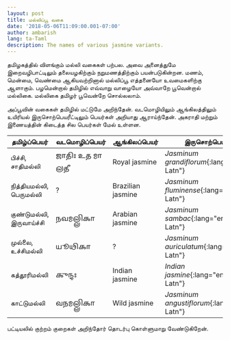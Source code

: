 ```yaml
---
layout: post
title: மல்லிப்பூ வகை
date: '2018-05-06T11:09:00.001-07:00'
author: ambarish
lang: ta-Taml
description: The names of various jasmine variants.
---
```

தமிழகத்தில் விளங்கும் மல்லி வகைகள் பற்பல. அவை அனைத்துமே இறைவழிபாட்டிலும் தலையழகிற்கும் நறுமணத்திற்கும் பயன்படுகின்றன. மணம், மென்மை, வெண்மை ஆகியவற்றினால் மல்லிப்பூ எத்தனையோ உவமைகளிற்கு ஆளாகும். பழமென்றால் தமிழில் எவ்வாறு வாழையோ அவ்வாறே பூவென்றால் மல்லிகை. மல்லிகை தமிழர் பூவென்றே சொல்லலாம்.

அப்பூவின் வகைகள் தமிழில் மட்டுமே அறிந்தேன். வடமொழியிலும் ஆங்கிலத்திலும் உயிரியல் இருசொற்பெயரீட்டிலும் பெயர்கள் அறியாது ஆராய்ந்தேன். அகராதி மற்றும் இணையத்தின் கிடைத்த சில பெயர்கள் மேல் உள்ளன.

| தமிழ்ப்பெயர் | வடமொழிப்பெயர் | ஆங்கிலப்பெயர் | இருசொற்பெயர் |
|---|---|---|---|
| பிச்சி, சாதிமல்லி | <span lang="sa-Gran">𑌜𑌾𑌤𑌿𑌃 𑌉𑌤 𑌮𑌾𑌲𑌤𑍀</span> | <span lang="en-Latn">Royal jasmine</span> | *Jasminum grandiflorum*{:lang="en-Latn"} |
| நித்தியமல்லி, பெருமல்லி | ? | <span lang="en-Latn">Brazilian jasmine</span> | *Jasminum fluminense*{:lang="en-Latn"} |
| குண்டுமல்லி, இருவாய்ச்சி | <span lang="sa-Gran">𑌨𑌵𑌮𑌲𑍍𑌲𑌿𑌕𑌾</span> | <span lang="en-Latn">Arabian jasmine</span> | *Jasminum sambac*{:lang="en-Latn"} |
| முல்லை, உச்சிமல்லி | <span lang="sa-Gran">𑌯𑍂𑌥𑌿𑌕𑌾</span> | ? | *Jasminum auriculatum*{:lang="en-Latn"} |
| கத்தூரிமல்லி | <span lang="sa-Gran">𑌕𑍁𑌨𑍍𑌦𑌃</span> | <span lang="en-Latn">Indian jasmine</span> | *Indian jasmine*{:lang="en-Latn"} |
| காட்டுமல்லி | <span lang="sa-Gran">𑌵𑌨𑌮𑌲𑍍𑌲𑌿𑌕𑌾</span> | <span lang="en-Latn">Wild jasmine </span>| *Jasminum angustiflorum*{:lang="en-Latn"} |

பட்டியலில் குற்றம் குறைகள் அறிந்தோர் தொடர்பு கொள்ளுமாறு வேண்டுகிறேன்.
